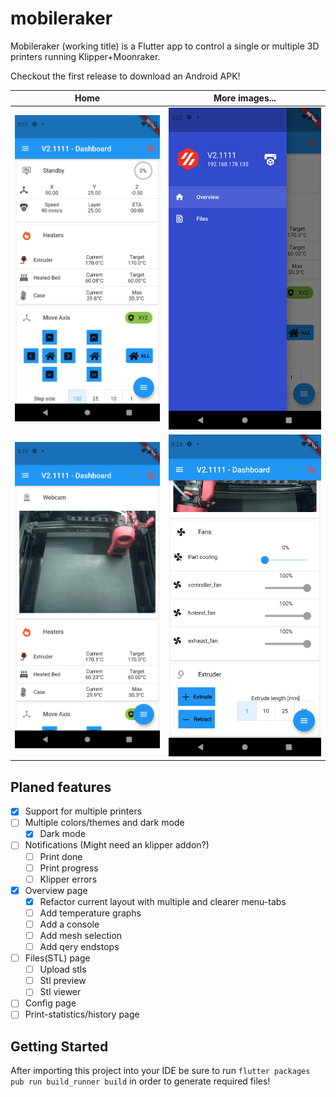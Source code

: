 # mobileraker

Mobileraker (working title) is a Flutter app to control a single or multiple 3D printers running Klipper+Moonraker.

Checkout the first release to download an Android APK!


Home           |  More images...
:------------------------------------------------------:|:-------------------------------------------------------:
![Floating Style](misc/images/Screenshot_1628195007.png)  |  ![Grounded Style](misc/images/Screenshot_1628195012.png)
![Floating Style](misc/images/Screenshot_1628195031.png)  |  ![Grounded Style](misc/images/Screenshot_1628195044.png)


## Planed features
* [x] Support for multiple printers
* [ ] Multiple colors/themes and dark mode
  * [x] Dark mode
* [ ] Notifications (Might need an klipper addon?)
  * [ ] Print done
  * [ ] Print progress
  * [ ] Klipper errors
* [x] Overview page
  * [x] Refactor current layout with multiple and clearer menu-tabs
  * [ ] Add temperature graphs
  * [ ] Add a console
  * [ ] Add mesh selection
  * [ ] Add qery endstops
* [ ] Files(STL) page
  * [ ] Upload stls
  * [ ] Stl preview
  * [ ] Stl viewer
* [ ] Config page
* [ ] Print-statistics/history page

## Getting Started
After importing this project into your IDE be sure to run `flutter packages pub run build_runner build` in order to generate required files!
